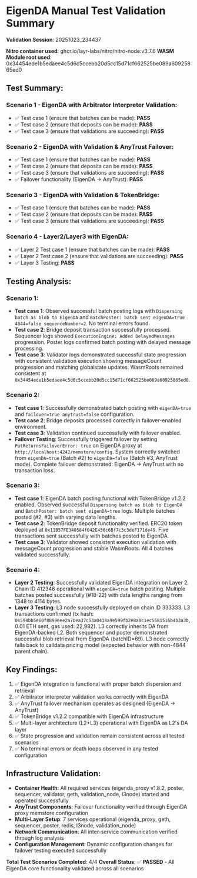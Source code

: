 # EigenDA Manual Test Validation Summary

**Validation Session**: 20251023_234437

**Nitro container used**: ghcr.io/layr-labs/nitro/nitro-node:v3.7.6
**WASM Module root used**: 0x34454ede1b5edaee4c5d6c5ccebb20d5cc15d71cf662525be089a60925865ed0

## Test Summary:

### Scenario 1 - EigenDA with Arbitrator Interpreter Validation:
- ✅ Test case 1 (ensure that batches can be made): **PASS**
- ✅ Test case 2 (ensure that deposits can be made): **PASS**
- ✅ Test case 3 (ensure that validations are succeeding): **PASS**

### Scenario 2 - EigenDA with Validation & AnyTrust Failover:
- ✅ Test case 1 (ensure that batches can be made): **PASS**
- ✅ Test case 2 (ensure that deposits can be made): **PASS**
- ✅ Test case 3 (ensure that validations are succeeding): **PASS**
- ✅ Failover functionality (EigenDA → AnyTrust): **PASS**

### Scenario 3 - EigenDA with Validation & TokenBridge:
- ✅ Test case 1 (ensure that batches can be made): **PASS**
- ✅ Test case 2 (ensure that deposits can be made): **PASS**
- ✅ Test case 3 (ensure that validations are succeeding): **PASS**

### Scenario 4 - Layer2/Layer3 with EigenDA:
- ✅ Layer 2 Test case 1 (ensure that batches can be made): **PASS**
- ✅ Layer 2 Test case 2 (ensure that validations are succeeding): **PASS**
- ✅ Layer 3 Testing: **PASS**

## Testing Analysis:

### Scenario 1:
- **Test case 1**: Observed successful batch posting logs with `Dispersing batch as blob to EigenDA` and `BatchPoster: batch sent eigenDA=true 4844=false sequenceNumber=2`. No terminal errors found.
- **Test case 2**: Bridge deposit transaction successfully processed. Sequencer logs showed `ExecutionEngine: Added DelayedMessages` progression. Poster logs confirmed batch posting with delayed message processing.
- **Test case 3**: Validator logs demonstrated successful state progression with consistent validation execution showing messageCount progression and matching globalstate updates. WasmRoots remained consistent at `0x34454ede1b5edaee4c5d6c5ccebb20d5cc15d71cf662525be089a60925865ed0`.

### Scenario 2:
- **Test case 1**: Successfully demonstrated batch posting with `eigenDA=true` and `failover=true anytrust=false` configuration.
- **Test case 2**: Bridge deposits processed correctly in failover-enabled environment.
- **Test case 3**: Validation continued successfully with failover enabled.
- **Failover Testing**: Successfully triggered failover by setting `PutReturnsFailoverError: true` on EigenDA proxy at `http://localhost:4242/memstore/config`. System correctly switched from `eigenDA=true` (Batch #2) to `eigenDA=false` (Batch #3, AnyTrust mode). Complete failover demonstrated: EigenDA → AnyTrust with no transaction loss.

### Scenario 3:
- **Test case 1**: EigenDA batch posting functional with TokenBridge v1.2.2 enabled. Observed successful `Dispersing batch as blob to EigenDA` and `BatchPoster: batch sent eigenDA=true` logs. Multiple batches posted (#2, #3) with varying data lengths.
- **Test case 2**: TokenBridge deposit functionality verified. ERC20 token deployed at `0x11B57FE348584f042E436c6Bf7c3c3deF171de49`. Five transactions sent successfully with batches posted to EigenDA.
- **Test case 3**: Validator showed consistent execution validation with messageCount progression and stable WasmRoots. All 4 batches validated successfully.

### Scenario 4:
- **Layer 2 Testing**: Successfully validated EigenDA integration on Layer 2. Chain ID 412346 operational with `eigenDA=true` batch posting. Multiple batches posted successfully (#18-22) with data lengths ranging from 1348 to 4114 bytes.
- **Layer 3 Testing**: L3 node successfully deployed on chain ID 333333. L3 transactions confirmed (tx hash: `0x594bb5e60f8899eee2a7bea37c53a0418a9e599fb2e8a8c1ec5581516b4b3a3b`, 0.01 ETH sent, gas used: 22,982). L3 correctly inherits DA from EigenDA-backed L2. Both sequencer and poster demonstrated successful blob retrieval from EigenDA (batchID=69). L3 node correctly falls back to calldata pricing model (expected behavior with non-4844 parent chain).

## Key Findings:
1. ✅ EigenDA integration is functional with proper batch dispersion and retrieval
2. ✅ Arbitrator interpreter validation works correctly with EigenDA
3. ✅ AnyTrust failover mechanism operates as designed (EigenDA → AnyTrust)
4. ✅ TokenBridge v1.2.2 compatible with EigenDA infrastructure
5. ✅ Multi-layer architecture (L2+L3) operational with EigenDA as L2's DA layer
6. ✅ State progression and validation remain consistent across all tested scenarios
7. ✅ No terminal errors or death loops observed in any tested configuration

## Infrastructure Validation:
- **Container Health**: All required services (eigenda_proxy v1.8.2, poster, sequencer, validator, geth, validation_node, l3node) started and operated successfully
- **AnyTrust Components**: Failover functionality verified through EigenDA proxy memstore configuration
- **Multi-Layer Setup**: 7 services operational (eigenda_proxy, geth, sequencer, poster, redis, l3node, validation_node)
- **Network Communication**: All inter-service communication verified through log analysis
- **Configuration Management**: Dynamic configuration changes for failover testing executed successfully

**Total Test Scenarios Completed**: 4/4
**Overall Status**: ✅ **PASSED** - All EigenDA core functionality validated across all scenarios
